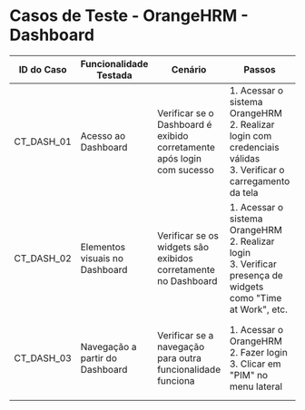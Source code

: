 # Casos de Teste - OrangeHRM - Dashboard

| ID do Caso | Funcionalidade Testada        | Cenário                                                                 | Passos                                                                                                              | Resultado Esperado                                                                 |
|------------|-------------------------------|-------------------------------------------------------------------------|---------------------------------------------------------------------------------------------------------------------|------------------------------------------------------------------------------------|
| CT_DASH_01 | Acesso ao Dashboard           | Verificar se o Dashboard é exibido corretamente após login com sucesso | 1. Acessar o sistema OrangeHRM<br>2. Realizar login com credenciais válidas<br>3. Verificar o carregamento da tela | O sistema deve redirecionar para o Dashboard e exibir corretamente seus elementos |
| CT_DASH_02 | Elementos visuais no Dashboard| Verificar se os widgets são exibidos corretamente no Dashboard          | 1. Acessar o sistema OrangeHRM<br>2. Realizar login<br>3. Verificar presença de widgets como "Time at Work", etc.  | Todos os widgets previstos devem ser exibidos corretamente                         |
| CT_DASH_03 | Navegação a partir do Dashboard | Verificar se a navegação para outra funcionalidade funciona             | 1. Acessar o OrangeHRM<br>2. Fazer login<br>3. Clicar em "PIM" no menu lateral                                     | O sistema deve redirecionar corretamente para a funcionalidade selecionada        |
